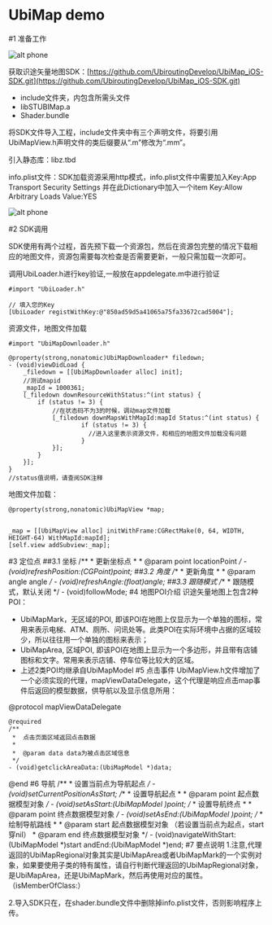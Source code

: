 UbiMap demo
===
#1 准备工作

![alt phone](http://ubirouting.com/imageUse/UbiMap.gif)


获取识途矢量地图SDK：[https://github.com/UbiroutingDevelop/UbiMap_iOS-SDK.git](https://github.com/UbiroutingDevelop/UbiMap_iOS-SDK.git)

- include文件夹，内包含所需头文件
- libSTUBIMap.a
- Shader.bundle

将SDK文件导入工程，include文件夹中有三个声明文件，将要引用UbiMapView.h声明文件的类后缀要从“.m”修改为“.mm”。

引入静态库：libz.tbd


info.plist文件：SDK加载资源采用http模式，info.plist文件中需要加入Key:App Transport Security Settings 并在此Dictionary中加入一个item Key:Allow Arbitrary Loads  Value:YES

![alt phone](http://ubirouting.com/imageUse/ubimaplibs_info.png)

#2 SDK调用

SDK使用有两个过程，首先预下载一个资源包，然后在资源包完整的情况下载相应的地图文件，资源包需要每次检查是否需要更新，一般只需加载一次即可。

调用UbiLoader.h进行key验证,一般放在appdelegate.m中进行验证

	#import "UbiLoader.h"
	
	// 填入您的Key
	[UbiLoader registWithKey:@"850ad59d5a41065a75fa33672cad5004"];
	
资源文件，地图文件加载

	#import "UbiMapDownloader.h"
	
	@property(strong,nonatomic)UbiMapDownloader* filedown;
	- (void)viewDidLoad {
		_filedown = [[UbiMapDownloader alloc] init];
		//测试mapid
		_mapId = 1000361;
		[_filedown downResourceWithStatus:^(int status) {
        	if (status != 3) {
	            //在状态码不为3的时候，调动map文件加载
	            [_filedown downMapsWithMapId:mapId Status:^(int status) {
		                if (status != 3) {
		                  //进入这里表示资源文件，和相应的地图文件加载没有问题
						}
		        }];
	        }
    	}];
	}
	//status值说明，请查阅SDK注释
	
地图文件加载：

	@property(strong,nonatomic)UbiMapView *map;
	
	
	_map = [[UbiMapView alloc] initWithFrame:CGRectMake(0, 64, WIDTH, HEIGHT-64) WithMapId:mapId];
    [self.view addSubview:_map];
#3 定位点
##3.1 坐标
	/**
 	 *  更新坐标点
 	 *
 	 *  @param point locationPoint
 	 */
	- (void)refreshPosition:(CGPoint)point;
##3.2 角度
	/**
	 *  更新角度
	 *
	 *  @param angle angle
	 */
	- (void)refreshAngle:(float)angle;
##3.3 跟随模式
	/**
	 *  跟随模式，默认关闭
	 */
	- (void)followMode;
#4 地图POI介绍
识途矢量地图上包含2种POI：

- UbiMapMark，无区域的POI, 即该POI在地图上仅显示为一个单独的图标，常用来表示电梯、ATM、厕所、问讯处等。此类POI在实际环境中占据的区域较少，所以往往用一个单独的图标来表示；
- UbiMapArea, 区域POI, 即该POI在地图上显示为一个多边形，并且带有店铺图标和文字。常用来表示店铺、停车位等比较大的区域。
- 上述2类POI均继承自UbiMapModel
#5 点击事件
UbiMapView.h文件增加了一个必须实现的代理，mapViewDataDelegate，这个代理是响应点击map事件后返回的模型数据，供导航以及显示信息所用：

@protocol mapViewDataDelegate <NSObject>

	@required	
	/**
	 *  点击页面区域返回点击数据
	 *
	 *  @param data data为被点击区域信息
	 */
	- (void)getclickAreaData:(UbiMapModel *)data;

@end
#6 导航
	/**
	 *  设置当前点为导航起点
	 */
	- (void)setCurrentPositionAsStart;
	/**
	 *  设置导航起点
	 *
	 *  @param point 起点数据模型对象
	 */
	- (void)setAsStart:(UbiMapModel *)point;
	/**
	 *  设置导航终点
	 *
	 *  @param point 终点数据模型对象
	 */
	- (void)setAsEnd:(UbiMapModel *)point;
	/**
	 *  绘制导航路线
	 *
	 *  @param start 起点数据模型对象 （若设置当前点为起点，start穿nil）
	 *  @param end   终点数据模型对象
	 */
	- (void)navigateWithStart:(UbiMapModel *)start andEnd:(UbiMapModel *)end;
#7 要点说明
1.注意,代理返回的UbiMapRegional对象其实是UbiMapArea或者UbiMapMark的一个实例对象，如果要使用子类的特有属性，请自行判断代理返回的UbiMapRegional对象，是UbiMapArea，还是UbiMapMark，然后再使用对应的属性。（isMemberOfClass:）

2.导入SDK只在，在shader.bundle文件中删除掉info.plist文件，否则影响程序上传。